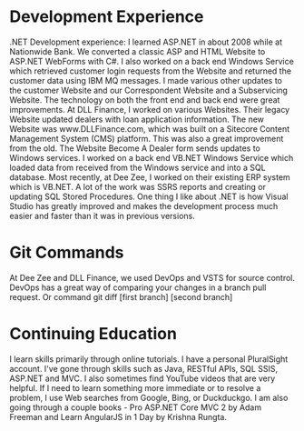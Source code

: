 <H1>Development Experience</H1>
.NET Development experience: I learned ASP.NET in about 2008 while at Nationwide Bank.  We converted a classic ASP and HTML 
Website to ASP.NET WebForms with C#.  I also worked on a back end Windows Service which retrieved customer login requests from 
the Website and returned the customer data using IBM MQ messages.  I made various other updates to the customer Website and 
our Correspondent Website and a Subservicing Website.  The technology on both the front end and back end were great improvements. 
At DLL Finance, I worked on various Websites.  Their legacy Website updated dealers with loan application information.  
The new Website was www.DLLFinance.com, which was built on a Sitecore Content Management System (CMS) platform.  This was also 
a great improvement from the old.  The Website Become A Dealer form sends updates to Windows services.  I worked on a back end 
VB.NET Windows Service which loaded data from received from the Windows service and into a SQL database. 
Most recently, at Dee Zee, I worked on their existing ERP system which is VB.NET.  A lot of the work was SSRS reports and 
creating or updating SQL Stored Procedures. 
One thing I like about .NET is how Visual Studio has greatly improved and makes the development process much easier and faster
than it was in previous versions. 

<H1>Git Commands</H1>
At Dee Zee and DLL Finance, we used DevOps and VSTS for source control.  
DevOps has a great way of comparing your changes in a branch pull request.  Or command git diff [first branch] [second branch]

<H1>Continuing Education</H1>
I learn skills primarily through online tutorials.  I have a personal PluralSight account. I've gone through skills such as 
Java, RESTful APIs, SQL SSIS, ASP.NET and MVC.  I also sometimes find YouTube videos that are very helpful.  
If I need to learn something more immediate or to resolve a problem, I use Web searches from Google, Bing, or Duckduckgo.  
I am also going through a couple books - Pro ASP.NET Core MVC 2 by Adam Freeman and Learn AngularJS in 1 Day by Krishna Rungta. 

